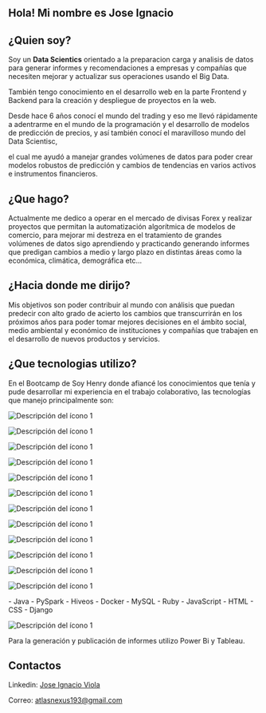 ## Hola! Mi nombre es Jose Ignacio

## ¿Quien soy?

Soy un **Data Scientics** orientado a la preparacion carga y analisis de datos para generar informes y recomendaciones a empresas y compañías que necesiten mejorar y actualizar sus operaciones usando el Big Data.

También tengo conocimiento en el desarrollo web en la parte Frontend y Backend para la creación y despliegue de proyectos en la web.

Desde hace 6 años conocí el mundo del trading y eso me llevó rápidamente a adentrarme en el mundo de la programación y el desarrollo de modelos de predicción de precios, y así también conocí el maravilloso mundo del Data Scientisc,

el cual me ayudó a manejar grandes volúmenes de datos para poder crear modelos robustos de predicción y cambios de tendencias en varios activos e instrumentos financieros.

## ¿Que hago?

Actualmente me dedico a operar en el mercado de divisas Forex y realizar proyectos que permitan la automatización algorítmica de modelos de comercio, para mejorar mi destreza en el tratamiento de grandes volúmenes de datos sigo aprendiendo y practicando generando informes que predigan cambios a medio y largo plazo en distintas áreas como la económica, climática, demográfica etc...

## ¿Hacia donde me dirijo?

Mis objetivos son poder contribuir al mundo con análisis que puedan predecir con alto grado de acierto los cambios que transcurrirán en los próximos años para poder tomar mejores decisiones en el ámbito social, medio ambiental y económico de instituciones y compañías que trabajen en el desarrollo de nuevos productos y servicios.

## ¿Que tecnologias utilizo?

En el Bootcamp de Soy Henry donde afiancé los conocimientos que tenía y pude desarrollar mi experiencia en el trabajo colaborativo, las tecnologías que manejo principalmente son:

<p align="left">
 <img src="https://skillicons.dev/icons?i=py" alt="Descripción del ícono 1">
</p>

<p align="left">
 <img src="https://skillicons.dev/icons?i=java" alt="Descripción del ícono 1">
</p>

<p align="left">
 <img src="https://skillicons.dev/icons?i=pytorch" alt="Descripción del ícono 1">
</p>

<p align="left">
 <img src="https://skillicons.dev/icons?i=vscode" alt="Descripción del ícono 1">
</p>

<p align="left">
 <img src="https://skillicons.dev/icons?i=powershell" alt="Descripción del ícono 1">
</p>

<p align="left">
 <img src="https://skillicons.dev/icons?i=mysql" alt="Descripción del ícono 1">
</p>

<p align="left">
 <img src="https://skillicons.dev/icons?i=postgres" alt="Descripción del ícono 1">
</p>

<p align="left">
 <img src="https://skillicons.dev/icons?i=js" alt="Descripción del ícono 1">
</p>

<p align="left">
 <img src="https://skillicons.dev/icons?i=github" alt="Descripción del ícono 1">
</p>

<p align="left">
 <img src="https://skillicons.dev/icons?i=docker" alt="Descripción del ícono 1">
</p>

<p align="left">
 <img src="https://skillicons.dev/icons?i=css" alt="Descripción del ícono 1">
</p>

<p align="left">
 <img src="https://skillicons.dev/icons?i=HTML" alt="Descripción del ícono 1">
</p>
- Java 
- PySpark
- Hiveos
- Docker
- MySQL
- Ruby
- JavaScript
- HTML
- CSS 
- Django
<p align="left">
 <img src="https://skillicons.dev/icons?i=aws" alt="Descripción del ícono 1">
</p>



Para la generación y publicación de informes utilizo Power Bi y Tableau.

## Contactos

Linkedin: [Jose Ignacio Viola](https://www.linkedin.com/in/jose-ignacio-viola-878943265/%29)

Correo: atlasnexus193@gmail.com


<!--
**CodeWizard-bip/CodeWizard-bip** is a ✨ _special_ ✨ repository because its `README.md` (this file) appears on your GitHub profile.

Here are some ideas to get you started:

- 🔭 I’m currently working on ...
- 🌱 I’m currently learning ...
- 👯 I’m looking to collaborate on ...
- 🤔 I’m looking for help with ...
- 💬 Ask me about ...
- 📫 How to reach me: ...
- 😄 Pronouns: ...
- ⚡ Fun fact: ...
-->
